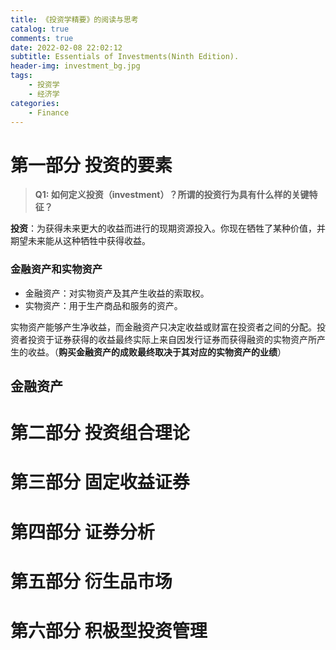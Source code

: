 ```yaml
---
title: 《投资学精要》的阅读与思考
catalog: true
comments: true
date: 2022-02-08 22:02:12
subtitle: Essentials of Investments(Ninth Edition).
header-img: investment_bg.jpg
tags:
    - 投资学
    - 经济学
categories:
    - Finance
---
```


# 第一部分 投资的要素

> **Q1: 如何定义投资（investment）？所谓的投资行为具有什么样的关键特征？**

**投资**：为获得未来更大的收益而进行的现期资源投入。你现在牺牲了某种价值，并期望未来能从这种牺牲中获得收益。

### 金融资产和实物资产

- 金融资产：对实物资产及其产生收益的索取权。
- 实物资产：用于生产商品和服务的资产。

实物资产能够产生净收益，而金融资产只决定收益或财富在投资者之间的分配。投资者投资于证券获得的收益最终实际上来自因发行证券而获得融资的实物资产所产生的收益。（**购买金融资产的成败最终取决于其对应的实物资产的业绩**）

## 金融资产



# 第二部分  投资组合理论

# 第三部分  固定收益证券

# 第四部分  证券分析

# 第五部分  衍生品市场

# 第六部分  积极型投资管理







